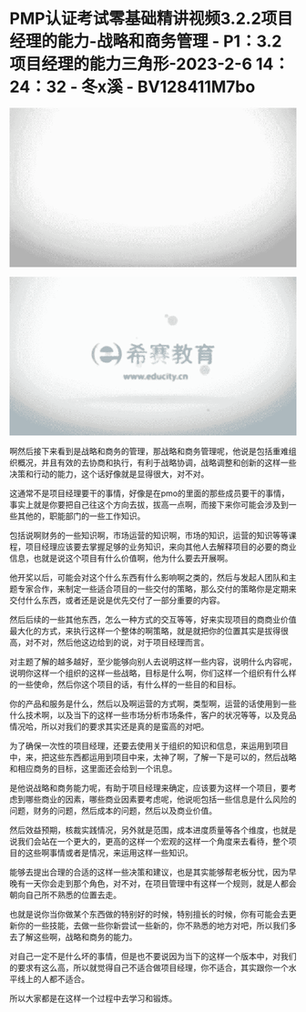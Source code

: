 # PMP认证考试零基础精讲视频3.2.2项目经理的能力-战略和商务管理 - P1：3.2项目经理的能力三角形-2023-2-6 14：24：32 - 冬x溪 - BV128411M7bo

![](img/64de56a2a0af9b0fc3fce131236a0fb1_0.png)

![](img/64de56a2a0af9b0fc3fce131236a0fb1_1.png)

啊然后接下来看到是战略和商务的管理，那战略和商务管理呢，他说是包括重难组织概况，并且有效的去协商和执行，有利于战略协调，战略调整和创新的这样一些决策和行动的能力，这个话好像就是显得很大，对不对。

这通常不是项目经理要干的事情，好像是在pmo的里面的那些成员要干的事情，事实上就是你要把自己往这个方向去拔，拔高一点啊，而接下来你可能会涉及到一些其他的，职能部门的一些工作知识。

包括说啊财务的一些知识啊，市场运营的知识啊，市场的知识，运营的知识等等课程，项目经理应该要去掌握足够的业务知识，来向其他人去解释项目的必要的商业信息，也就是说这个项目有什么价值啊，他为什么要去开展啊。

他开奖以后，可能会对这个什么东西有什么影响啊之类的，然后与发起人团队和主题专家合作，来制定一些适合项目的一些交付的策略，那么交付的策略你是定期来交付什么东西，或者还是说是优先交付了一部分重要的内容。

然后后续的一些其他东西，怎么一种方式的交互等等，好来实现项目的商商业价值最大化的方式，来执行这样一个整体的啊策略，就是就把你的位置其实是拔得很高，对不对，然后他这边给到的说，对于项目经理而言。

对主题了解的越多越好，至少能够向别人去说明这样一些内容，说明什么内容呢，说明你这样一个组织的这样一些战略，目标是什么啊，你们这样一个组织有什么样的一些使命，然后你这个项目的话，有什么样的一些目的和目标。

你的产品和服务是什么，然后以及啊运营的方式啊，类型啊，运营的话使用到一些什么技术啊，以及当下的这样一些市场分析市场条件，客户的状况等等，以及竞品情况哈，所以对我们的要求其实还是真的是蛮高的对吧。

为了确保一次性的项目经理，还要去使用关于组织的知识和信息，来运用到项目中，来，把这些东西都运用到项目中来，太神了啊，了解一下是可以的，然后战略和相应商务的目标，这里面还会给到一个讯息。

是他说战略和商务能力呢，有助于项目经理来确定，应该要为这样一个项目，要考虑到哪些商业的因素，哪些商业因素要考虑呢，他说呃包括一些信息是什么风险的问题，财务的问题，然后成本的问题，然后以及商业价值。

然后效益预期，核裁实践情况，另外就是范围，成本进度质量等各个维度，也就是说我们会站在一个更大的，更高的这样一个宏观的这样一个角度来去看待，整个项目的这些啊事情或者是情况，来运用这样一些知识。

能够去提出合理的合适的这样一些决策和建议，也是其实能够帮老板分忧，因为早晚有一天你会走到那个角色，对不对，在项目管理中有这样一个规则，就是人都会朝向自己所不熟悉的位置去走。

也就是说你当你做某个东西做的特别好的时候，特别擅长的时候，你有可能会去更新你的一些技能，去做一些你新尝试一些新的，你不熟悉的地方对吧，所以我们多去了解这些啊，战略和商务的能力。

对自己一定不是什么坏的事情，但是也不要说因为当下的这样一个版本中，对我们的要求有这么高，所以就觉得自己不适合做项目经理，你不适合，其实跟你一个水平线上的人都不适合。

所以大家都是在这样一个过程中去学习和锻炼。